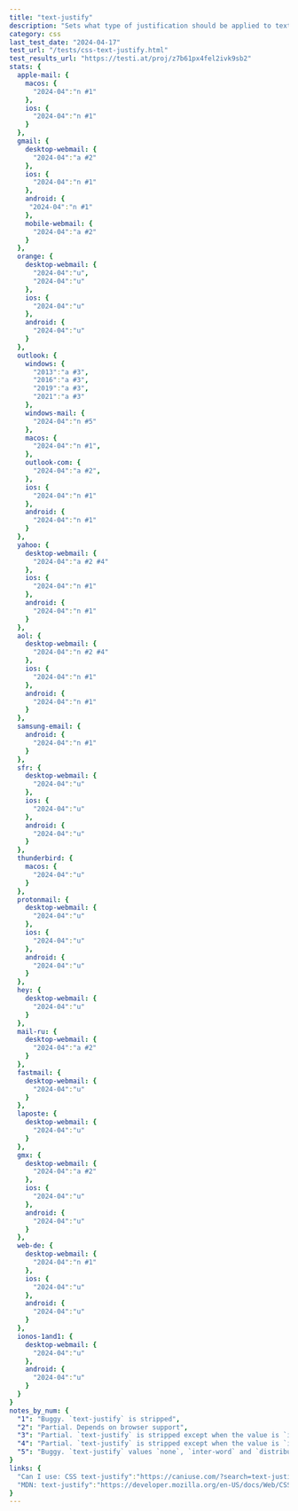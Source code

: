 ```yaml
---
title: "text-justify"
description: "Sets what type of justification should be applied to text when `text-align: justify;` is set on an element."
category: css
last_test_date: "2024-04-17"
test_url: "/tests/css-text-justify.html"
test_results_url: "https://testi.at/proj/z7b61px4fel2ivk9sb2"
stats: {
  apple-mail: {
    macos: {
      "2024-04":"n #1"
    },
    ios: {
      "2024-04":"n #1"
    }
  },
  gmail: {
    desktop-webmail: {
      "2024-04":"a #2"
    },
    ios: {
      "2024-04":"n #1"
    },
    android: {
     "2024-04":"n #1"
    },
    mobile-webmail: {
      "2024-04":"a #2"
    }
  },
  orange: {
    desktop-webmail: {
      "2024-04":"u",
      "2024-04":"u"
    },
    ios: {
      "2024-04":"u"
    },
    android: {
      "2024-04":"u"
    }
  },
  outlook: {
    windows: {
      "2013":"a #3",
      "2016":"a #3",
      "2019":"a #3",
      "2021":"a #3"
    },
    windows-mail: {
      "2024-04":"n #5"
    },
    macos: {
      "2024-04":"n #1",
    },
    outlook-com: {
      "2024-04":"a #2",
    },
    ios: {
      "2024-04":"n #1"
    },
    android: {
      "2024-04":"n #1"
    }
  },
  yahoo: {
    desktop-webmail: {
      "2024-04":"a #2 #4"
    },
    ios: {
      "2024-04":"n #1"
    },
    android: {
      "2024-04":"n #1"
    }
  },
  aol: {
    desktop-webmail: {
      "2024-04":"n #2 #4"
    },
    ios: {
      "2024-04":"n #1"
    },
    android: {
      "2024-04":"n #1"
    }
  },
  samsung-email: {
    android: {
      "2024-04":"n #1"
    }
  },
  sfr: {
    desktop-webmail: {
      "2024-04":"u"
    },
    ios: {
      "2024-04":"u"
    },
    android: {
      "2024-04":"u"
    }
  },
  thunderbird: {
    macos: {
      "2024-04":"u"
    }
  },
  protonmail: {
    desktop-webmail: {
      "2024-04":"u"
    },
    ios: {
      "2024-04":"u"
    },
    android: {
      "2024-04":"u"
    }
  },
  hey: {
    desktop-webmail: {
      "2024-04":"u"
    }
  },
  mail-ru: {
    desktop-webmail: {
      "2024-04":"a #2"
    }
  },
  fastmail: {
    desktop-webmail: {
      "2024-04":"u"
    }
  },
  laposte: {
    desktop-webmail: {
      "2024-04":"u"
    }
  },
  gmx: {
    desktop-webmail: {
      "2024-04":"a #2"
    },
    ios: {
      "2024-04":"u"
    },
    android: {
      "2024-04":"u"
    }
  },
  web-de: {
    desktop-webmail: {
      "2024-04":"n #1"
    },
    ios: {
      "2024-04":"u"
    },
    android: {
      "2024-04":"u"
    }
  },
  ionos-1and1: {
    desktop-webmail: {
      "2024-04":"u"
    },
    android: {
      "2024-04":"u"
    }
  }
}
notes_by_num: {
  "1": "Buggy. `text-justify` is stripped",
  "2": "Partial. Depends on browser support",
  "3": "Partial. `text-justify` is stripped except when the value is `inter-character`",
  "4": "Partial. `text-justify` is stripped except when the value is `inter-word` or `distribute`",
  "5": "Buggy. `text-justify` values `none`, `inter-word` and `distribute` are replaced with `inter-ideograph`",
}
links: {
  "Can I use: CSS text-justify":"https://caniuse.com/?search=text-justify",
  "MDN: text-justify":"https://developer.mozilla.org/en-US/docs/Web/CSS/text-justify"
}
---
```

